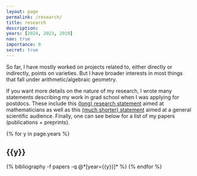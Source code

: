 ```yaml
---
layout: page
permalink: /research/
title: research
description:
years: [2024, 2023, 2019]
nav: true
importance: 0
secret: true
---
```


So far, I have mostly worked on projects related to, either directly or indirectly, points on varieties. But I have broader interests in most things that fall under arithmetic/algebraic geometry. 

If you want more details on the nature of my research, I wrote many statements describing my work in grad school when I was applying for postdocs. These include this [(long) research statement](/assets/pdf/Research_Statement_Long.pdf) aimed at mathematicians as well as this [(much shorter) statement](/assets/pdf/Oxford_Statement.pdf) aimed at a general scientific audience. Finally, one can see below for a list of my papers (publications + preprints).

<div class="publications">

{% for y in page.years %}
  <h2 class="year">{{y}}</h2>
  {% bibliography -f papers -q @*[year={{y}}]* %}
{% endfor %}

</div>
